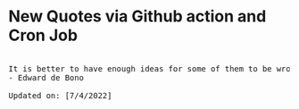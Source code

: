# New Quotes via Github action and Cron Job

<pre>
<!-- #quote -->
It is better to have enough ideas for some of them to be wrong, than to be always right by having no ideas at all.
- Edward de Bono

Updated on: [7/4/2022]
<!-- #quoteEnd -->
</pre>
